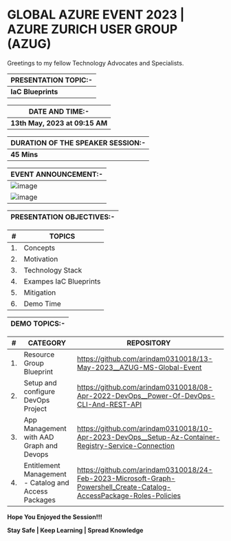 # GLOBAL AZURE EVENT 2023 | AZURE ZURICH USER GROUP (AZUG)

Greetings to my fellow Technology Advocates and Specialists.

| __PRESENTATION TOPIC:-__ |
| --------- |
| __IaC Blueprints__ |

| __DATE AND TIME:-__ |
| --------- |
| __13th May, 2023 at 09:15 AM__ |

| __DURATION OF THE SPEAKER SESSION:-__ |
| --------- |
| __45 Mins__ |

| __EVENT ANNOUNCEMENT:-__ |
| --------- |
| ![image](https://github.com/arindam0310018/13-May-2023__AZUG-MS-Global-Event/assets/29681063/19741ec8-578c-4542-a9ea-9493a86dccf8) |
| ![image](https://github.com/arindam0310018/13-May-2023__AZUG-MS-Global-Event/assets/29681063/6cd8c072-fba6-4040-acd2-2d87ea9e15cc) |


| __PRESENTATION OBJECTIVES:-__ |
| --------- |

| __#__ | __TOPICS__ |
| --------- | --------- |
| 1. | Concepts |
| 2. | Motivation  |
| 3. | Technology Stack  |
| 4. | Exampes IaC Blueprints |
| 5. | Mitigation |
| 6. | Demo Time |

| __DEMO TOPICS:-__ |
| --------- |

| __#__ | __CATEGORY__ | __REPOSITORY__ |
| --------- | --------- | --------- |
| 1. | Resource Group Blueprint | https://github.com/arindam0310018/13-May-2023__AZUG-MS-Global-Event |
| 2. | Setup and configure DevOps Project | https://github.com/arindam0310018/08-Apr-2022-DevOps__Power-Of-DevOps-CLI-And-REST-API |
| 3. | App Management with AAD Graph and Devops | https://github.com/arindam0310018/10-Apr-2023-DevOps__Setup-Az-Container-Registry-Service-Connection |
| 4. | Entitlement Management - Catalog and Access Packages | https://github.com/arindam0310018/24-Feb-2023-Microsoft-Graph-Powershell_Create-Catalog-AccessPackage-Roles-Policies |


__Hope You Enjoyed the Session!!!__

__Stay Safe | Keep Learning | Spread Knowledge__


